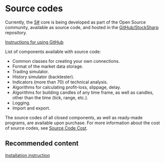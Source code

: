 # Source codes

Currently, the [S\#](StockSharpAbout.md) core is being developed as part of the Open Source community, available as source code, and hosted in the [GitHub\/StockSharp](https://github.com/StockSharp/StockSharp) repository. 

[Instructions for using GitHub](https://stocksharp.com/forum/4848/rukovodstvo-po-github/)

List of components available with source code:

- Common classes for creating your own connections.
- Format of the market data storage.
- Trading simulator.
- History simulator (backtester).
- Indicators (more than 70) of technical analysis.
- Algorithms for calculating profit\-loss, slippage, delay.
- Algorithms for building candles of any time frame, as well as candles, other than the time (tick, range, etc.).
- Logging.
- Import and export.

The source codes of all closed components, as well as ready\-made programs, are available upon purchase. For more information about the cost of source codes, see [Source Code Cost](https://stocksharp.com/store/?groups=22). 

## Recommended content

[Installation instruction](StockSharpInstall.md)
